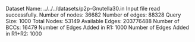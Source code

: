 Dataset Name: ../../../datasets/p2p-Gnutella30.in
Input file read successfully.
Number of nodes: 36682
Number of edges: 88328
Query Size: 1000
Total Nodes: 53149
Available Edges: 203776488
Number of BCCs: 16479
Number of Edges Added in R1: 1000
Number of Edges Added in R1+R2: 1000
